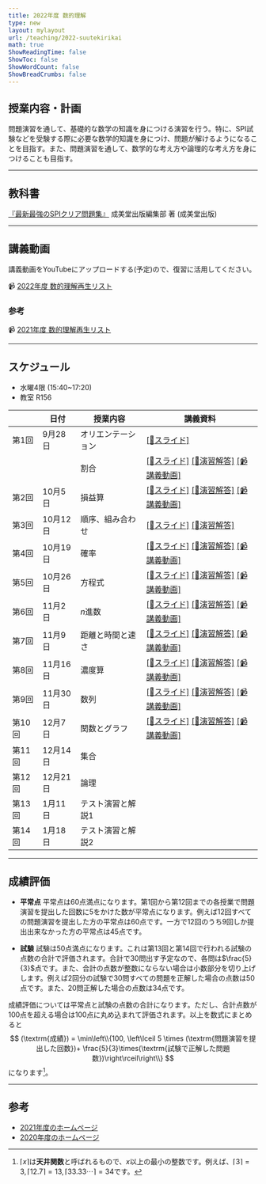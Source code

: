 ```yaml
---
title: 2022年度 数的理解
type: new
layout: mylayout
url: /teaching/2022-suutekirikai
math: true
ShowReadingTime: false
ShowToc: false
ShowWordCount: false
ShowBreadCrumbs: false
---
```


## 授業内容・計画

問題演習を通して、基礎的な数学の知識を身につける演習を行う。特に、SPI試験などを受験する際に必要な数学的知識を身につけ、問題が解けるようになることを目指す。また、問題演習を通して、数学的な考え方や論理的な考え方を身につけることも目指す。

---

## 教科書

[『最新最強のSPIクリア問題集』](https://www.amazon.co.jp/dp/4415234771) 成美堂出版編集部 著 (成美堂出版)

---

## 講義動画

講義動画をYouTubeにアップロードする(予定)ので、復習に活用してください。

📹 [2022年度 数的理解再生リスト](https://www.youtube.com/playlist?list=PLftVC1HKmsDM65-VHgNu2Me-0DsaOaOl4)

### 参考
📹 [2021年度 数的理解再生リスト](https://youtube.com/playlist?list=PLftVC1HKmsDOco6uJxqMBUXoZRF1jfAMK)

---

## スケジュール

* 水曜4限 (15:40~17:20)
* 教室 R156

|| 日付 | 授業内容 | 講義資料 |
|----| ---- | ---- | ---- |
|第1回| 9月28日 | オリエンテーション | [[:green_book:スライド]](intro.pdf) |
|| | 割合 | [[:green_book:スライド]](slide01.pdf) [[:blue_book:演習解答]](ans01.pdf) [[📹 講義動画]](https://youtu.be/fBae_fzTZZs) |
|第2回| 10月5日 | 損益算 | [[:green_book:スライド]](slide02.pdf) [[:blue_book:演習解答]](ans02.pdf) [[📹 講義動画]](https://youtu.be/elwrxxqJsAs) |
|第3回| 10月12日 | 順序、組み合わせ | [[:green_book:スライド]](slide03.pdf) [[:blue_book:演習解答]](ans03.pdf) |
|第4回| 10月19日 | 確率 | [[:green_book:スライド]](slide04.pdf) [[:blue_book:演習解答]](ans04.pdf) [[📹 講義動画]](https://youtu.be/_-N_zrH63v8) |
|第5回| 10月26日 | 方程式 | [[:green_book:スライド]](slide05.pdf) [[:blue_book:演習解答]](ans05.pdf) [[📹 講義動画]](https://youtu.be/mYF0uLNIyBQ) |
|第6回| 11月2日 | $n$進数 | [[:green_book:スライド]](slide06.pdf) [[:blue_book:演習解答]](ans06.pdf) [[📹 講義動画]](https://youtu.be/EqJw72OPWWY) |
|第7回| 11月9日 | 距離と時間と速さ | [[:green_book:スライド]](slide07.pdf) [[:blue_book:演習解答]](ans07.pdf) [[📹 講義動画]](https://youtu.be/oc0wggvDlJ8) |
|第8回| 11月16日 | 濃度算 | [[:green_book:スライド]](slide08.pdf) [[:blue_book:演習解答]](ans08.pdf) [[📹 講義動画]](https://youtu.be/TA9Kzqxb3TA) |
|第9回| 11月30日 | 数列 | [[:green_book:スライド]](slide09.pdf) [[:blue_book:演習解答]](ans09.pdf) [[📹 講義動画]](https://youtu.be/wmfwKtGJCIE) |
|第10回| 12月7日 | 関数とグラフ | [[:green_book:スライド]](slide10.pdf) [[:blue_book:演習解答]](ans10.pdf) [[📹 講義動画]]() |
|第11回| 12月14日 | 集合 | |
|第12回| 12月21日 | 論理 | |
|第13回| 1月11日 | テスト演習と解説1 | |
|第14回| 1月18日 | テスト演習と解説2 | |

---

## 成績評価

- **平常点** 平常点は60点満点になります。第1回から第12回までの各授業で問題演習を提出した回数に5をかけた数が平常点になります。例えば12回すべての問題演習を提出した方の平常点は60点です。一方で12回のうち9回しか提出出来なかった方の平常点は45点です。

- **試験** 試験は50点満点になります。これは第13回と第14回で行われる試験の点数の合計で評価されます。合計で30問出す予定なので、各問は$\frac{5}{3}$点です。また、合計の点数が整数にならない場合は小数部分を切り上げします。例えば2回分の試験で30問すべての問題を正解した場合の点数は50点です。また、20問正解した場合の点数は34点です。

成績評価については平常点と試験の点数の合計になります。ただし、合計点数が100点を超える場合は100点に丸め込まれて評価されます。以上を数式にまとめると
$$ (\textrm{成績}) = \min\left\\{100, \left\lceil 5 \times (\textrm{問題演習を提出した回数})+ \frac{5}{3}\times(\textrm{試験で正解した問題数})\right\rceil\right\\} $$
になります[^ceil]。

---

## 参考

- [2021年度のホームページ](/teaching/2021-suutekirikai/)
- [2020年度のホームページ](/teaching/2020-suutekirikai/)

[^ceil]: $\lceil x\rceil$は**天井関数**と呼ばれるもので、$x$以上の最小の整数です。例えば、$\lceil 3\rceil=3, \lceil 12.7\rceil=13, \lceil 33.33\cdots\rceil=34$です。